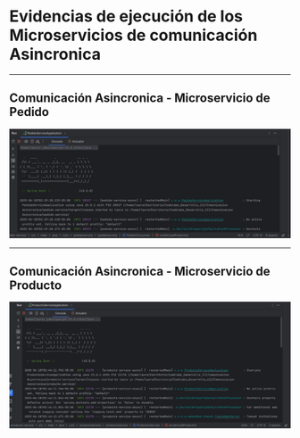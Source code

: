 # Evidencias de ejecución de los Microservicios de comunicación Asincronica


---
## Comunicación Asincronica - Microservicio de Pedido
![](img/evidencia_pedido_Asincronica.jpg)

---
## Comunicación Asincronica - Microservicio de Producto
![](img/evidencias_Producto.jpg)

